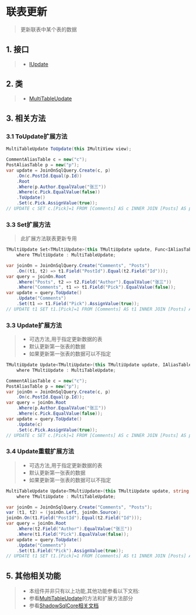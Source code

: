 # 联表更新
>更新联表中某个表的数据

## 1. 接口
>* [IUpdate](xref:ShadowSql.Update.IUpdate)

## 2. 类
>* [MultiTableUpdate](xref:ShadowSql.Update.MultiTableUpdate)

## 3. 相关方法
### 3.1 ToUpdate扩展方法
```csharp
MultiTableUpdate ToUpdate(this IMultiView view);
```
```csharp
CommentAliasTable c = new("c");
PostAliasTable p = new("p");
var update = JoinOnSqlQuery.Create(c, p)
    .On(c.PostId.Equal(p.Id))
    .Root
    .Where(p.Author.EqualValue("张三"))
    .Where(c.Pick.EqualValue(false))
    .ToUpdate()
    .Set(c.Pick.AssignValue(true));
// UPDATE c SET c.[Pick]=1 FROM [Comments] AS c INNER JOIN [Posts] AS p ON c.[PostId]=p.[Id] WHERE p.[Author]='张三' AND c.[Pick]=0
```

### 3.3 Set扩展方法
>此扩展方法联表更新专用
```csharp
TMultiUpdate Set<TMultiUpdate>(this TMultiUpdate update, Func<IAliasTable, IAssignOperation> operation)
    where TMultiUpdate : MultiTableUpdate;
```
```csharp
var joinOn = JoinOnSqlQuery.Create("Comments", "Posts")
    .On((t1, t2) => t1.Field("PostId").Equal(t2.Field("Id")));
var query = joinOn.Root
    .Where("Posts", t2 => t2.Field("Author").EqualValue("张三"))
    .Where("Comments", t1 => t1.Field("Pick").EqualValue(false));
var update = query.ToUpdate()
    .Update("Comments")
    .Set(t1 => t1.Field("Pick").AssignValue(true));
// UPDATE t1 SET t1.[Pick]=1 FROM [Comments] AS t1 INNER JOIN [Posts] AS t2 ON t1.[PostId]=t2.[Id] WHERE t2.[Author]='张三' AND t1.[Pick]=0
```

### 3.3 Update扩展方法
>* 可选方法,用于指定更新数据的表
>* 默认更新第一张表的数据
>* 如果更新第一张表的数据可以不指定

```csharp
TMultiUpdate Update<TMultiUpdate>(this TMultiUpdate update, IAliasTable table)
    where TMultiUpdate : MultiTableUpdate;
```
```csharp
CommentAliasTable c = new("c");
PostAliasTable p = new("p");
var joinOn = JoinOnSqlQuery.Create(c, p)
    .On(c.PostId.Equal(p.Id));
var query = joinOn.Root
    .Where(p.Author.EqualValue("张三"))
    .Where(c.Pick.EqualValue(false));
var update = query.ToUpdate()
    .Update(c)
    .Set(c.Pick.AssignValue(true));
// UPDATE c SET c.[Pick]=1 FROM [Comments] AS c INNER JOIN [Posts] AS p ON c.[PostId]=p.[Id] WHERE p.[Author]='张三' AND c.[Pick]=0
```

### 3.4 Update重载扩展方法
>* 可选方法,用于指定更新数据的表
>* 默认更新第一张表的数据
>* 如果更新第一张表的数据可以不指定

```csharp
MultiTableUpdate Update<TMultiUpdate>(this TMultiUpdate update, string tableName)
    where TMultiUpdate : MultiTableUpdate;
```
```csharp
var joinOn = JoinOnSqlQuery.Create("Comments", "Posts");
var (t1, t2) = (joinOn.Left, joinOn.Source);
joinOn.On(t1.Field("PostId").Equal(t2.Field("Id")));
var query = joinOn.Root
    .Where(t2.Field("Author").EqualValue("张三"))
    .Where(t1.Field("Pick").EqualValue(false));
var update = query.ToUpdate()
    .Update("Comments")
    .Set(t1.Field("Pick").AssignValue(true));
// UPDATE t1 SET t1.[Pick]=1 FROM [Comments] AS t1 INNER JOIN [Posts] AS t2 ON t1.[PostId]=t2.[Id] WHERE t2.[Author]='张三' AND t1.[Pick]=0
```

## 5. 其他相关功能
>* 本组件并非只有以上功能,其他功能参看以下文档:
>* 参看[MultiTableUpdate](xref:ShadowSql.Update.MultiTableUpdate)的方法和扩展方法部分
>* 参看[ShadowSqlCore相关文档](../../shadowcore/update/multi.md)